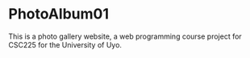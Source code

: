 # PhotoAlbum01
This is a photo gallery website, a web programming course project for CSC225 for the University of Uyo.
